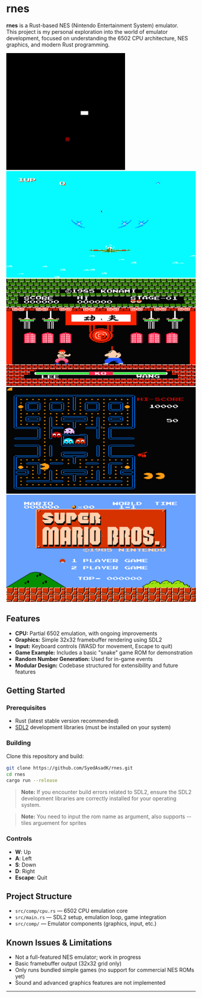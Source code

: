 # rnes

**rnes** is a Rust-based NES (Nintendo Entertainment System) emulator.  
This project is my personal exploration into the world of emulator development, focused on understanding the 6502 CPU architecture, NES graphics, and modern Rust programming.

![Demo](snk_game.gif)
![Screenshot](ss1.png)
![Screenshot](ss2.png)
![Screenshot](ss3.png)
![Screenshot](ss4.png)

## Features

- **CPU:** Partial 6502 emulation, with ongoing improvements
- **Graphics:** Simple 32x32 framebuffer rendering using SDL2
- **Input:** Keyboard controls (WASD for movement, Escape to quit)
- **Game Example:** Includes a basic "snake" game ROM for demonstration
- **Random Number Generation:** Used for in-game events
- **Modular Design:** Codebase structured for extensibility and future features

## Getting Started

### Prerequisites

- Rust (latest stable version recommended)
- [SDL2](https://github.com/libsdl-org/SDL) development libraries (must be installed on your system)

### Building

Clone this repository and build:

```bash
git clone https://github.com/SyedAsadK/rnes.git
cd rnes
cargo run --release
```

> **Note:** If you encounter build errors related to SDL2, ensure the SDL2 development libraries are correctly installed for your operating system.

> **Note:** You need to input the rom name as argument, also supports --tiles arguement for sprites

### Controls

- **W**: Up
- **A**: Left
- **S**: Down
- **D**: Right
- **Escape**: Quit

## Project Structure

- `src/comp/cpu.rs` — 6502 CPU emulation core
- `src/main.rs` — SDL2 setup, emulation loop, game integration
- `src/comp/` — Emulator components (graphics, input, etc.)

## Known Issues & Limitations

- Not a full-featured NES emulator; work in progress
- Basic framebuffer output (32x32 grid only)
- Only runs bundled simple games (no support for commercial NES ROMs yet)
- Sound and advanced graphics features are not implemented

---
